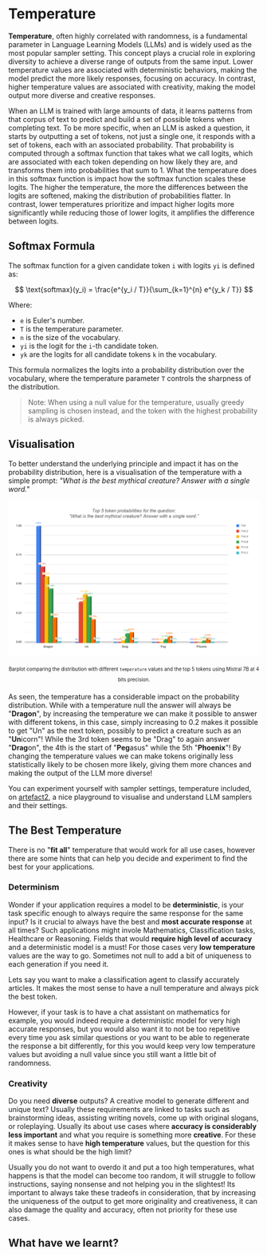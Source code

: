 # Temperature

**Temperature**, often highly correlated with randomness, is a fundamental parameter in Language Learning Models (LLMs) and is widely used as the most popular sampler setting. This concept plays a crucial role in exploring diversity to achieve a diverse range of outputs from the same input. Lower temperature values are associated with deterministic behaviors, making the model predict the more likely responses, focusing on accuracy. In contrast, higher temperature values are associated with creativity, making the model output more diverse and creative responses.

When an LLM is trained with large amounts of data, it learns patterns from that corpus of text to predict and build a set of possible tokens when completing text. To be more specific, when an LLM is asked a question, it starts by outputting a set of tokens, not just a single one, it responds with a set of tokens, each with an associated probability. That probability is computed through a softmax function that takes what we call logits, which are associated with each token depending on how likely they are, and transforms them into probabilities that sum to 1. What the temperature does in this softmax function is impact how the softmax function scales these logits. The higher the temperature, the more the differences between the logits are softened, making the distribution of probabilities flatter. In contrast, lower temperatures prioritize and impact higher logits more significantly while reducing those of lower logits, it amplifies the difference between logits.

## Softmax Formula
The softmax function for a given candidate token `i` with logits `yi` is defined as:

$$
\text{softmax}(y_i) = \frac{e^{y_i / T}}{\sum_{k=1}^{n} e^{y_k / T}}
$$

Where:
- `e` is Euler's number.
- `T` is the temperature parameter.
- `n` is the size of the vocabulary.
- `yi` is the logit for the `i`-th candidate token.
- `yk` are the logits for all candidate tokens `k` in the vocabulary.

This formula normalizes the logits into a probability distribution over the vocabulary, where the temperature parameter `T` controls the sharpness of the distribution.

> Note: When using a null value for the temperature, usually greedy sampling is chosen instead, and the token with the highest probability is always picked.

## Visualisation

To better understand the underlying principle and impact it has on the probability distribution, here is a visualisation of the temperature with a simple prompt:
    *"What is the best mythical creature? Answer with a single word."*

<div style="text-align: center;">
  <img src="temperature_barplot.png" alt="Example Image" width="800">
  
  <sub><sup>Barplot comparing the distribution with different `temperature` values and the top 5 tokens using Mistral 7B at 4 bits precision.</sup></sub>
</div>

As seen, the temperature has a considerable impact on the probability distribution.
While with a temperature null the answer will always be "**Dragon**", by increasing the temperature we can make it possible to answer with different tokens, in this case, simply increasing to 0.2 makes it possible to get "Un" as the next token, possibly to predict a creature such as an "**Un**icorn"! While the 3rd token seems to be "Drag" to again answer "**Drag**on", the 4th is the start of "**Peg**asus" while the 5th "**Phoenix**"! By changing the temperature values we can make tokens originally less statistically likely to be chosen more likely, giving them more chances and making the output of the LLM more diverse!

You can experiment yourself with sampler settings, temperature included, on [artefact2](https://artefact2.github.io/llm-sampling/index.xhtml), a nice playground to visualise and understand LLM samplers and their settings.

## The Best Temperature
There is no "**fit all**" temperature that would work for all use cases, however there are some hints that can help you decide and experiment to find the best for your applications.

### Determinism
Wonder if your application requires a model to be **deterministic**, is your task specific enough to always require the same response for the same input? Is it crucial to always have the best and **most accurate response** at all times? Such applications might invole Mathematics, Classification tasks, Healthcare or Reasoning. Fields that would **require high level of accuracy** and a deterministic model is a must! For those cases very **low temperature** values are the way to go. Sometimes not null to add a bit of uniqueness to each generation if you need it.

Lets say you want to make a classification agent to classify accurately articles. It makes the most sense to have a null temperature and always pick the best token.

However, if your task is to have a chat assistant on mathematics for example, you would indeed require a deterministic model for very high accurate responses, but you would also want it to not be too repetitive every time you ask similar questions or you want to be able to regenerate the response a bit differently, for this you would keep very low temperature values but avoiding a null value since you still want a little bit of randomness.

### Creativity
Do you need **diverse** outputs? A creative model to generate different and unique text? Usually these requirements are linked to tasks such as brainstorming ideas, assisting writing novels, come up with original slogans, or roleplaying. Usually its about use cases where **accuracy is considerably less important** and what you require is something more **creative**. For these it makes sense to have **high temperature** values, but the question for this ones is what should be the high limit?

Usually you do not want to overdo it and put a too high temperatures, what happens is that the model can become too random, it will struggle to follow instructions, saying nonsense and not helping you in the slightest! Its important to always take these tradeofs in consideration, that by increasing the uniqueness of the output to get more originality and creativeness, it can also damage the quality and accuracy, often not priority for these use cases.

## What have we learnt?

